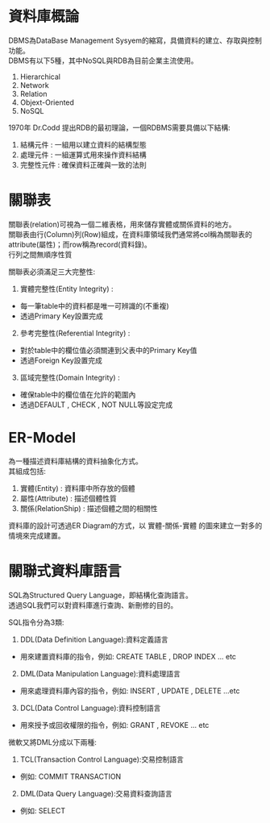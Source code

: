 # 資料庫概論
DBMS為DataBase Management Sysyem的縮寫，具備資料的建立、存取與控制功能。  
DBMS有以下5種，其中NoSQL與RDB為目前企業主流使用。  
1. Hierarchical 
2. Network
3. Relation
4. Objext-Oriented
5. NoSQL

1970年 Dr.Codd 提出RDB的最初理論，一個RDBMS需要具備以下結構:  
1. 結構元件 : 一組用以建立資料的結構型態
2. 處理元件 : 一組運算式用來操作資料結構
3. 完整性元件 : 確保資料正確與一致的法則

# 關聯表
關聯表(relation)可視為一個二維表格，用來儲存實體或關係資料的地方。  
關聯表由行(Column)列(Row)組成，在資料庫領域我們通常將col稱為關聯表的attribute(屬性)；而row稱為record(資料錄)。  
行列之間無順序性質

關聯表必須滿足三大完整性:  
1. 實體完整性(Entity Integrity) : 
  - 每一筆table中的資料都是唯一可辨識的(不重複)
  - 透過Primary Key設置完成
2.  參考完整性(Referential Integrity) :
  - 對於table中的欄位值必須關連到父表中的Primary Key值
  - 透過Foreign Key設置完成
3.  區域完整性(Domain Integrity) : 
  - 確保table中的欄位值在允許的範圍內
  - 透過DEFAULT , CHECK , NOT NULL等設定完成

# ER-Model
為一種描述資料庫結構的資料抽象化方式。  
其組成包括:  
1. 實體(Entity) : 資料庫中所存放的個體
2. 屬性(Attribute) : 描述個體性質
3. 關係(RelationShip) : 描述個體之間的相關性

資料庫的設計可透過ER Diagram的方式，以 實體-關係-實體 的圖來建立一對多的情境來完成建置。  

# 關聯式資料庫語言
SQL為Structured Query Language，即結構化查詢語言。  
透過SQL我們可以對資料庫進行查詢、新刪修的目的。  

SQL指令分為3類:  
1. DDL(Data Definition Language):資料定義語言
  - 用來建置資料庫的指令，例如: CREATE TABLE , DROP INDEX ... etc
2. DML(Data Manipulation Language):資料處理語言
  - 用來處理資料庫內容的指令，例如: INSERT , UPDATE , DELETE ...etc
3. DCL(Data Control Language):資料控制語言
  - 用來授予或回收權限的指令，例如: GRANT , REVOKE ... etc

微軟又將DML分成以下兩種:
1. TCL(Transaction Control Language):交易控制語言
  - 例如: COMMIT TRANSACTION
2. DML(Data Query Language):交易資料查詢語言
  - 例如: SELECT


